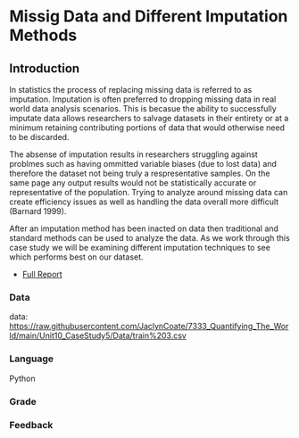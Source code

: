 # Missig Data and Different Imputation Methods
## Introduction

In statistics the process of replacing missing data is referred to as imputation. Imputation is often preferred to dropping missing data in real world data analysis scenarios. This is becasue the ability to successfully imputate data allows researchers to salvage datasets in their entirety or at a minimum retaining contributing portions of data that would otherwise need to be discarded. 

The absense of imputation results in researchers struggling against problmes such as having ommitted variable biases (due to lost data) and therefore the dataset not being truly a respresentative samples. On the same page any output results would not be statistically accurate or representative of the population. Trying to analyze around missing data can create efficiency issues as well as handling the data overall more difficult (Barnard 1999). 

After an imputation method has been inacted on data then traditional and standard methods can be used to analyze the data. As we work through this case study we will be examining different imputation techniques to see which performs best on our dataset.

* [Full Report]

[Full Report]: <https://github.com/JaclynCoate/7333_Quantifying_The_World/blob/main/Unit4_CaseStudy2/Coate_Meagher_Riley_CaseStudy5.pdf>

### Data

data: https://raw.githubusercontent.com/JaclynCoate/7333_Quantifying_The_World/main/Unit10_CaseStudy5/Data/train%203.csv

### Language

Python

### Grade



### Feedback
